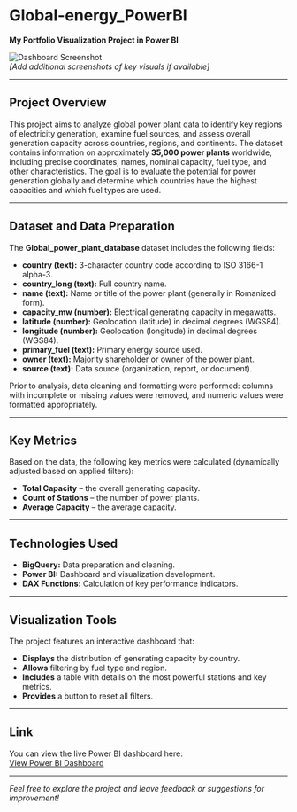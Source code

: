 # Global-energy_PowerBI

**My Portfolio Visualization Project in Power BI**

![Dashboard Screenshot](https://github.com/user-attachments/assets/9e0807f8-cb9f-4910-8f68-ec333eab4b2f)  
*[Add additional screenshots of key visuals if available]*

---

## Project Overview

This project aims to analyze global power plant data to identify key regions of electricity generation, examine fuel sources, and assess overall generation capacity across countries, regions, and continents. The dataset contains information on approximately **35,000 power plants** worldwide, including precise coordinates, names, nominal capacity, fuel type, and other characteristics. The goal is to evaluate the potential for power generation globally and determine which countries have the highest capacities and which fuel types are used.

---

## Dataset and Data Preparation

The **Global_power_plant_database** dataset includes the following fields:

- **country (text):** 3-character country code according to ISO 3166-1 alpha-3.
- **country_long (text):** Full country name.
- **name (text):** Name or title of the power plant (generally in Romanized form).
- **capacity_mw (number):** Electrical generating capacity in megawatts.
- **latitude (number):** Geolocation (latitude) in decimal degrees (WGS84).
- **longitude (number):** Geolocation (longitude) in decimal degrees (WGS84).
- **primary_fuel (text):** Primary energy source used.
- **owner (text):** Majority shareholder or owner of the power plant.
- **source (text):** Data source (organization, report, or document).

Prior to analysis, data cleaning and formatting were performed: columns with incomplete or missing values were removed, and numeric values were formatted appropriately.

---

## Key Metrics

Based on the data, the following key metrics were calculated (dynamically adjusted based on applied filters):

- **Total Capacity** – the overall generating capacity.
- **Count of Stations** – the number of power plants.
- **Average Capacity** – the average capacity.

---

## Technologies Used

- **BigQuery:** Data preparation and cleaning.
- **Power BI:** Dashboard and visualization development.
- **DAX Functions:** Calculation of key performance indicators.

---

## Visualization Tools

The project features an interactive dashboard that:
- **Displays** the distribution of generating capacity by country.
- **Allows** filtering by fuel type and region.
- **Includes** a table with details on the most powerful stations and key metrics.
- **Provides** a button to reset all filters.

---

## Link

You can view the live Power BI dashboard here:  
[View Power BI Dashboard](https://app.powerbi.com/view?r=eyJrIjoiYmFmNjRjOTctMGJkZC00OTQyLTlhOTYtYjdkNDEwYzViMTFjIiwidCI6ImRmODY3OWNkLWE4MGUtNDVkOC05OWFjLWM4M2VkN2ZmOTVhMCJ9)

---

*Feel free to explore the project and leave feedback or suggestions for improvement!*


